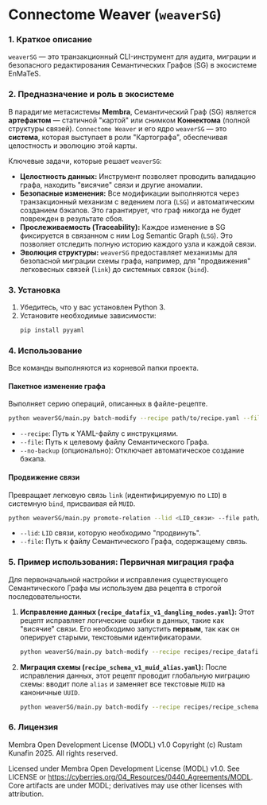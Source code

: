 # Connectome Weaver (`weaverSG`)

### 1. Краткое описание

`weaverSG` — это транзакционный CLI-инструмент для аудита, миграции и безопасного редактирования Семантических Графов (SG) в экосистеме EnMaTeS.

### 2. Предназначение и роль в экосистеме

В парадигме метасистемы **Membra**, Семантический Граф (SG) является **артефактом** — статичной "картой" или снимком **Коннектома** (полной структуры связей). `Connectome Weaver` и его ядро `weaverSG` — это **система**, которая выступает в роли "Картографа", обеспечивая целостность и эволюцию этой карты.

Ключевые задачи, которые решает `weaverSG`:

* **Целостность данных:** Инструмент позволяет проводить валидацию графа, находить "висячие" связи и другие аномалии.
* **Безопасные изменения:** Все модификации выполняются через транзакционный механизм с ведением лога (`LSG`) и автоматическим созданием бэкапов. Это гарантирует, что граф никогда не будет поврежден в результате сбоя.
* **Прослеживаемость (Traceability):** Каждое изменение в SG фиксируется в связанном с ним Log Semantic Graph (`LSG`). Это позволяет отследить полную историю каждого узла и каждой связи.
* **Эволюция структуры:** `weaverSG` предоставляет механизмы для безопасной миграции схемы графа, например, для "продвижения" легковесных связей (`link`) до системных связок (`bind`).

### 3. Установка

1.  Убедитесь, что у вас установлен Python 3.
2.  Установите необходимые зависимости:
    ```bash
    pip install pyyaml
    ```

### 4. Использование

Все команды выполняются из корневой папки проекта.

#### Пакетное изменение графа

Выполняет серию операций, описанных в файле-рецепте.

```bash
python weaverSG/main.py batch-modify --recipe path/to/recipe.yaml --file path/to/MyGraph.md
```

* `--recipe`: Путь к YAML-файлу с инструкциями.
* `--file`: Путь к целевому файлу Семантического Графа.
* `--no-backup` (опционально): Отключает автоматическое создание бэкапа.

#### Продвижение связи

Превращает легковую связь `link` (идентифицируемую по `LID`) в системную `bind`, присваивая ей `MUID`.

```bash
python weaverSG/main.py promote-relation --lid <LID_связи> --file path/to/MyGraph.md
```

* `--lid`: `LID` связи, которую необходимо "продвинуть".
* `--file`: Путь к файлу Семантического Графа, содержащему связь.

### 5. Пример использования: Первичная миграция графа

Для первоначальной настройки и исправления существующего Семантического Графа мы используем два рецепта в строгой последовательности.

1.  **Исправление данных (`recipe_datafix_v1_dangling_nodes.yaml`):**
    Этот рецепт исправляет логические ошибки в данных, такие как "висячие" связи. Его необходимо запустить **первым**, так как он оперирует старыми, текстовыми идентификаторами.
    ```bash
    python weaverSG/main.py batch-modify --recipe recipes/recipe_datafix_v1_dangling_nodes.yaml --file path/to/MyGraph.md
    ```

2.  **Миграция схемы (`recipe_schema_v1_muid_alias.yaml`):**
    После исправления данных, этот рецепт проводит глобальную миграцию схемы: вводит поле `alias` и заменяет все текстовые `MUID` на каноничные `UUID`.
    ```bash
    python weaverSG/main.py batch-modify --recipe recipes/recipe_schema_v1_muid_alias.yaml --file path/to/MyGraph.md
    ```

### 6. Лицензия

Membra Open Development License (MODL) v1.0
Copyright (c) Rustam Kunafin 2025. All rights reserved.

Licensed under Membra Open Development License (MODL) v1.0. See LICENSE or https://cyberries.org/04_Resources/0440_Agreements/MODL.
Core artifacts are under MODL; derivatives may use other licenses with attribution.
